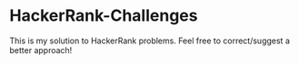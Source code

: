 # HackerRank-Challenges
  This is my solution to HackerRank problems. Feel free to correct/suggest a better approach!

